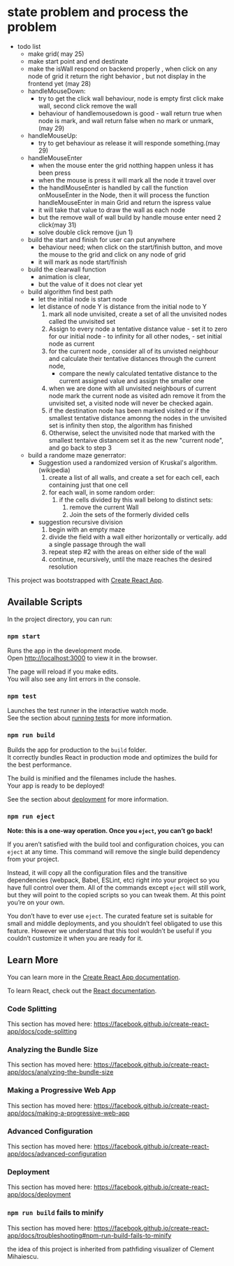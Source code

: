 # state problem and process the problem
- todo list 
    - make grid( may 25)
    - make start point and end destinate
    - make the isWall respond on backend properly , when click on any node of grid it return the right behavior , but not display in the frontend yet (may 28)
    - handleMouseDown:
        - try to get the click wall behaviour, node is empty first click make wall, second click remove the wall
        - behaviour of handlemousedown is good - wall return true when node is mark, and wall return false when no mark or unmark, (may 29) 
    - handleMouseUp:
        - try to get behaviour as release it will responde something.(may 29)
    - handleMouseEnter
        - when the mouse enter the grid notthing happen unless it has been press
        - when the mouse is press it will mark all the node it travel over
        - the handlMouseEnter is handled by call the function onMouseEnter in the Node, then it will process the function handleMouseEnter in main Grid  and return the ispress value
        - it will take that value to draw the wall as each node
        - but the remove wall of wall build by handle mouse enter need 2 click(may 31)
        - solve double click remove (jun 1)
    - build the start and finish for user can put anywhere
        - behaviour need; when click on the start/finish button, and move the mouse to the grid and click on any node of grid 
        - it will mark as node start/finish  
    - build the clearwall function 
        - animation is clear, 
        - but the value of it does not clear yet
    - build algorithm find best path
        - let the initial node is start node
        - let distance of node Y is distance from the initial node to Y
             1. mark all node unvisited, create a set of all the unvisited nodes called the unvisited set 
             2.  Assign to every node a tentative distance  value 
                - set it to zero for our initial node 
                - to infinity for all other nodes, 
                - set initial node as current
             3. for the current node , consider all of its unvisted  neighbour and calculate their tentative  distances through the current node, 
                - compare the newly calculated tentative distance to the current assigned  value and assign the smaller one
             4. when we are done with all unvisited neighbours of current node mark the current node as visited  adn remove it from the unvisited set, a visited node will never be checked again.
             5. if the destination node has been marked visited or if the smallest tentative distance amonng the nodes in the unvisited set is infinity then stop, the algorithm has finished
             6. Otherwise, select the unvisited node that marked with the smallest tentaive distancem set it as the new "current node", and go back to step 3
    - build a randome maze generrator:
        - Suggestion used a randomized version of Kruskal's algorithm.(wikipedia)
            1. create a list of all walls, and create a set for each cell, each containing just that one cell
            2. for each wall, in some random order:
                1. if the cells divided by this wall belong to distinct sets:
                    1. remove the current Wall
                    2. Join the sets of the formerly divided cells
        - suggestion recursive division
            1. begin with an empty maze
            2. divide the field with a wall either horizontally or vertically. add a single passage through the wall
            3. repeat step #2  with the areas on either side of the wall
            4. continue, recursively, until the maze reaches the desired resolution 
            
             
            
            

        
    


  
This project was bootstrapped with [Create React App](https://github.com/facebook/create-react-app).

## Available Scripts

In the project directory, you can run:

### `npm start`

Runs the app in the development mode.<br />
Open [http://localhost:3000](http://localhost:3000) to view it in the browser.

The page will reload if you make edits.<br />
You will also see any lint errors in the console.

### `npm test`

Launches the test runner in the interactive watch mode.<br />
See the section about [running tests](https://facebook.github.io/create-react-app/docs/running-tests) for more information.

### `npm run build`

Builds the app for production to the `build` folder.<br />
It correctly bundles React in production mode and optimizes the build for the best performance.

The build is minified and the filenames include the hashes.<br />
Your app is ready to be deployed!

See the section about [deployment](https://facebook.github.io/create-react-app/docs/deployment) for more information.

### `npm run eject`

**Note: this is a one-way operation. Once you `eject`, you can’t go back!**

If you aren’t satisfied with the build tool and configuration choices, you can `eject` at any time. This command will remove the single build dependency from your project.

Instead, it will copy all the configuration files and the transitive dependencies (webpack, Babel, ESLint, etc) right into your project so you have full control over them. All of the commands except `eject` will still work, but they will point to the copied scripts so you can tweak them. At this point you’re on your own.

You don’t have to ever use `eject`. The curated feature set is suitable for small and middle deployments, and you shouldn’t feel obligated to use this feature. However we understand that this tool wouldn’t be useful if you couldn’t customize it when you are ready for it.

## Learn More

You can learn more in the [Create React App documentation](https://facebook.github.io/create-react-app/docs/getting-started).

To learn React, check out the [React documentation](https://reactjs.org/).

### Code Splitting

This section has moved here: https://facebook.github.io/create-react-app/docs/code-splitting

### Analyzing the Bundle Size

This section has moved here: https://facebook.github.io/create-react-app/docs/analyzing-the-bundle-size

### Making a Progressive Web App

This section has moved here: https://facebook.github.io/create-react-app/docs/making-a-progressive-web-app

### Advanced Configuration

This section has moved here: https://facebook.github.io/create-react-app/docs/advanced-configuration

### Deployment

This section has moved here: https://facebook.github.io/create-react-app/docs/deployment

### `npm run build` fails to minify

This section has moved here: https://facebook.github.io/create-react-app/docs/troubleshooting#npm-run-build-fails-to-minify

the idea of this project is inherited from pathfiding visualizer of Clement Mihaiescu.